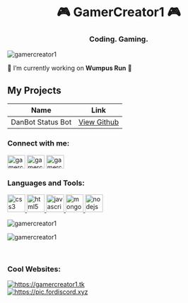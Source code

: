 <h1 align="center">🎮 GamerCreator1 🎮</h1>
<h3 align="center">Coding. Gaming.</h3>

<p align="left"> <img src="https://komarev.com/ghpvc/?username=gamercreator1&label=Profile%20views&color=0e75b6&style=flat" alt="gamercreator1" /> </p>

🔭 I’m currently working on **Wumpus Run** 🔭

## My Projects
| Name | Link |
| ------------- |:-------------:|
| DanBot Status Bot | [View Github](https://github.com/GamerCreator1/danbot-status-bot) |


<h3 align="left">Connect with me:</h3>
<p align="left">
<a href="https://twitter.com/gamercreator1" target="blank"><img align="center" src="https://cdn.jsdelivr.net/npm/simple-icons@3.0.1/icons/twitter.svg" alt="gamercreator1" height="30" width="40" /></a>
<a href="https://instagram.com/gamercreator1" target="blank"><img align="center" src="https://cdn.jsdelivr.net/npm/simple-icons@3.0.1/icons/instagram.svg" alt="gamercreator1" height="30" width="40" /></a>
<a href="https://www.youtube.com/c/gamercreator1" target="blank"><img align="center" src="https://cdn.jsdelivr.net/npm/simple-icons@3.0.1/icons/youtube.svg" alt="gamercreator1" height="30" width="40" /></a>
</p>

<h3 align="left">Languages and Tools:</h3>
<p align="left"> <a href="https://www.w3schools.com/css/" target="_blank"> <img src="https://devicons.github.io/devicon/devicon.git/icons/css3/css3-original-wordmark.svg" alt="css3" width="40" height="40"/> </a> <a href="https://www.w3.org/html/" target="_blank"> <img src="https://devicons.github.io/devicon/devicon.git/icons/html5/html5-original-wordmark.svg" alt="html5" width="40" height="40"/> </a> <a href="https://developer.mozilla.org/en-US/docs/Web/JavaScript" target="_blank"> <img src="https://devicons.github.io/devicon/devicon.git/icons/javascript/javascript-original.svg" alt="javascript" width="40" height="40"/> </a> <a href="https://www.mongodb.com/" target="_blank"> <img src="https://devicons.github.io/devicon/devicon.git/icons/mongodb/mongodb-original-wordmark.svg" alt="mongodb" width="40" height="40"/> </a> <a href="https://nodejs.org" target="_blank"> <img src="https://devicons.github.io/devicon/devicon.git/icons/nodejs/nodejs-original-wordmark.svg" alt="nodejs" width="40" height="40"/> </a> </p>


<p>&nbsp;<img align="left" src="https://github-readme-stats.vercel.app/api?username=gamercreator1&show_icons=true&locale=en" alt="gamercreator1" /></p>
<p><img align="center" src="https://github-readme-stats.vercel.app/api/top-langs?username=gamercreator1&show_icons=true&locale=en&layout=compact" alt="gamercreator1" /></p>
<br>

<h3> Cool Websites:</h3>
<a href="https://gamercreator1.tk" target="blank"><img alt="https://gamercreator1.tk" src="https://img.shields.io/website?down_color=red&down_message=offline&label=https%3A%2F%2Fgamercreator1.tk&style=for-the-badge&up_color=green&up_message=online&url=https%3A%2F%2Fgamercreator1.tk"></a>
<br>
<a href="https://pic.fordiscord.xyz" target="blank"><img alt="https://pic.fordiscord.xyz" src="https://img.shields.io/website?down_color=red&down_message=offline&label=https%3A%2F%2Fpic.fordiscord.xyz%20&style=for-the-badge&up_color=green&up_message=online&url=https%3A%2F%2Fpic.fordiscord.xyz%2F"></a>
